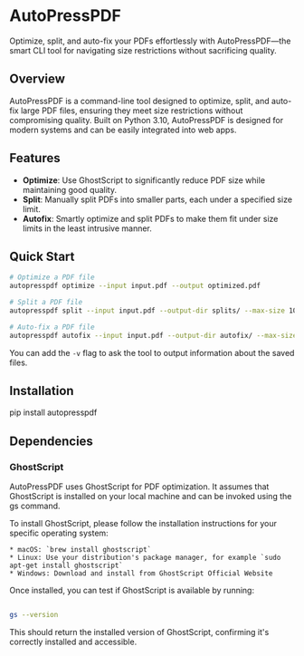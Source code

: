 # AutoPressPDF

Optimize, split, and auto-fix your PDFs effortlessly with AutoPressPDF—the smart CLI tool for navigating size restrictions without sacrificing quality.

## Overview

AutoPressPDF is a command-line tool designed to optimize, split, and auto-fix large PDF files, ensuring they meet size restrictions without compromising quality. Built on Python 3.10, AutoPressPDF is designed for modern systems and can be easily integrated into web apps.

## Features

- **Optimize**: Use GhostScript to significantly reduce PDF size while maintaining good quality.
- **Split**: Manually split PDFs into smaller parts, each under a specified size limit.
- **Autofix**: Smartly optimize and split PDFs to make them fit under size limits in the least intrusive manner.

## Quick Start

```bash
# Optimize a PDF file
autopresspdf optimize --input input.pdf --output optimized.pdf

# Split a PDF file
autopresspdf split --input input.pdf --output-dir splits/ --max-size 10

# Auto-fix a PDF file
autopresspdf autofix --input input.pdf --output-dir autofix/ --max-size 10
```

You can add the `-v` flag to ask the tool to output information about the saved files. 

## Installation

pip install autopresspdf


## Dependencies

### GhostScript

AutoPressPDF uses GhostScript for PDF optimization. It assumes that GhostScript is installed on your local machine and can be invoked using the gs command.

To install GhostScript, please follow the installation instructions for your specific operating system:

    * macOS: `brew install ghostscript`
    * Linux: Use your distribution's package manager, for example `sudo apt-get install ghostscript`
    * Windows: Download and install from GhostScript Official Website

Once installed, you can test if GhostScript is available by running:

```bash

gs --version

```

This should return the installed version of GhostScript, confirming it's correctly installed and accessible.
